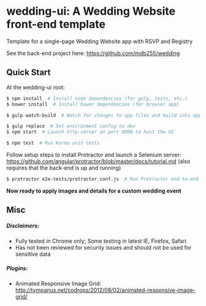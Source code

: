 # wedding-ui: A Wedding Website front-end template
Template for a single-page Wedding Website app with RSVP and Registry

See the back-end project here: https://github.com/mdb255/wedding

## Quick Start
At the wedding-ui root:
```sh
$ npm install  # Install node dependencies (for gulp, tests, etc.)
$ bower install  # Install bower dependencies (for browser app)
```
```sh
$ gulp watch-build  # Watch for changes to app files and build into app-bundle.min.js
```
```sh
$ gulp replace  # Set environment config to dev
$ npm start  # Launch http-server on port 8090 to host the UI
```
```sh
$ npm test  # Run Karma unit tests
```

Follow setup steps to install Protractor and launch a Selenium server: 
https://github.com/angular/protractor/blob/master/docs/tutorial.md (also requires that the back-end is up and running)
```sh
$ protractor e2e-tests/protractor.conf.js  # Run Protractor end-to-end tests
```

**Now ready to apply images and details for a custom wedding event**

## Misc
##### Disclaimers:
* Fully tested in Chrome only; Some testing in latest IE, Firefox, Safari
* Has not been reviewed for security issues and should not be used for sensitive data

##### Plugins:
* Animated Responsive Image Grid: http://tympanus.net/codrops/2012/08/02/animated-responsive-image-grid/

[AngularJS]: http://angularjs.org
[Twitter Bootstrap]: http://twitter.github.com/bootstrap
[jasmine]: http://jasmine.github.io
[karma]: http://karma-runner.github.io
[protractor]: https://github.com/angular/protractor
[bower]: http://bower.io
[npm]: https://www.npmjs.org/
[http-server]: https://github.com/nodeapps/http-server
[Gulp]: http://gulpjs.com
